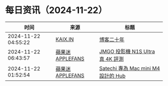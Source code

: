 ﻿# 每日资讯（2024-11-22）

|时间|来源|标题|
|---|---|---|
|2024-11-22 04:55:22|[KAIX.IN](https://kaix.in/feed/)|[博客二十年](https://kaix.in/2024/1122-twenty-years/)|
|2024-11-22 06:43:57|[蘋果迷 APPLEFANS](https://applefans.today/feed/)|[JMGO 投影機 N1S Ultra 真 4K 評測](https://applefans.today/2024-11-jmgo-n1s-ultra-projector-reviews/)|
|2024-11-22 01:52:54|[蘋果迷 APPLEFANS](https://applefans.today/feed/)|[Satechi 專為 Mac mini M4 設計的 Hub](https://applefans.today/2024-11-satechi-mac-mini-m4-stand-hub-news/)|
